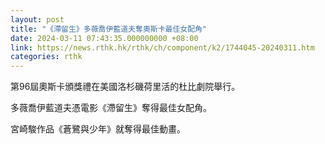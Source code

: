 ```yaml
---
layout: post
title: "《滯留生》多薇喬伊藍道夫奪奧斯卡最佳女配角"
date: 2024-03-11 07:43:35.000000000 +08:00
link: https://news.rthk.hk/rthk/ch/component/k2/1744045-20240311.htm
categories: rthk
---
```


第96屆奧斯卡頒獎禮在美國洛杉磯荷里活的杜比劇院舉行。

多薇喬伊藍道夫憑電影《滯留生》奪得最佳女配角。

宮崎駿作品《蒼鷺與少年》就奪得最佳動畫。
